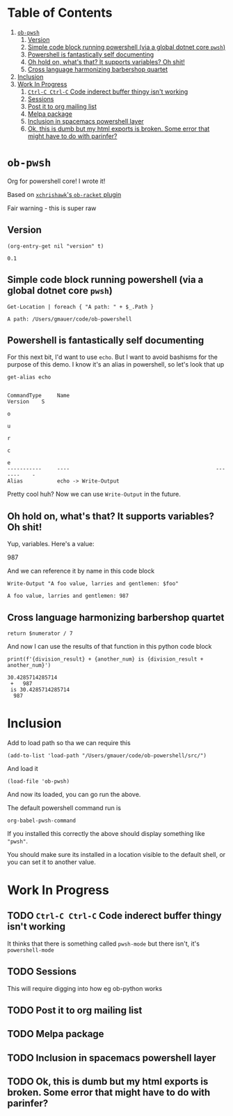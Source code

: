 
# Table of Contents

1.  [`ob-pwsh`](#org9ac9d8a)
    1.  [Version](#org554dc90)
    2.  [Simple code block running powershell (via a global dotnet core `pwsh`)](#org471fb5d)
    3.  [Powershell is fantastically self documenting](#org0385fc3)
    4.  [Oh hold on, what's that? It supports variables? Oh shit!](#org79c7b4d)
    5.  [Cross language harmonizing barbershop quartet](#org7d6bde0)
2.  [Inclusion](#org5f924f1)
3.  [Work In Progress](#orgd4a4bc5)
    1.  [`Ctrl-C Ctrl-C` Code inderect buffer thingy isn't working](#org1f806e0)
    2.  [Sessions](#org28f013e)
    3.  [Post it to org mailing list](#orgee52bec)
    4.  [Melpa package](#org9eea57a)
    5.  [Inclusion in spacemacs powershell layer](#orgd7450cb)
    6.  [Ok, this is dumb but my html exports is broken. Some error that might have to do with parinfer?](#org86d32f2)


<a id="org9ac9d8a"></a>

# `ob-pwsh`

Org for powershell core! I wrote it!

Based on [`xchrishawk`'s `ob-racket` plugin](https://github.com/xchrishawk/ob-racket)

Fair warning - this is super raw


<a id="org554dc90"></a>

## Version

    (org-entry-get nil "version" t)

    0.1


<a id="org471fb5d"></a>

## Simple code block running powershell (via a global dotnet core `pwsh`)

    Get-Location | foreach { "A path: " + $_.Path }

    A path: /Users/gmauer/code/ob-powershell


<a id="org0385fc3"></a>

## Powershell is fantastically self documenting

For this next bit, I'd want to use `echo`. But I want to avoid bashisms for the purpose of this demo. I know it's an alias in powershell, so let's look that up

    get-alias echo

    
    CommandType     Name                                               Version    S
                                                                                  o
                                                                                  u
                                                                                  r
                                                                                  c
                                                                                  e
    -----------     ----                                               -------    -
    Alias           echo -> Write-Output

Pretty cool huh? Now we can use `Write-Output` in the future.


<a id="org79c7b4d"></a>

## Oh hold on, what's that? It supports variables? Oh shit!

Yup, variables. Here's a value:

987

And we can reference it by name in this code block

    Write-Output "A foo value, larries and gentlemen: $foo"

    A foo value, larries and gentlemen: 987


<a id="org7d6bde0"></a>

## Cross language harmonizing barbershop quartet

    return $numerator / 7

And now I can use the results of that function in this python code block

    print(f'{division_result} + {another_num} is {division_result + another_num}')

    30.4285714285714
     +   987
     is 30.4285714285714
      987


<a id="org5f924f1"></a>

# Inclusion

Add to load path so tha we can require this

    (add-to-list 'load-path "/Users/gmauer/code/ob-powershell/src/")

And load it

    (load-file 'ob-pwsh)

And now its loaded, you can go run the above.

The default powershell command run is 

    org-babel-pwsh-command

If you installed this correctly the above should display something like `"pwsh"`.

You should make sure its installed in a location visible to the default shell, or you can set it to another value.


<a id="orgd4a4bc5"></a>

# Work In Progress


<a id="org1f806e0"></a>

## TODO `Ctrl-C Ctrl-C` Code inderect buffer thingy isn't working

It thinks that there is something called `pwsh-mode` but there isn't, it's `powershell-mode`


<a id="org28f013e"></a>

## TODO Sessions

This will require digging into how eg ob-python works


<a id="orgee52bec"></a>

## TODO Post it to org mailing list


<a id="org9eea57a"></a>

## TODO Melpa package


<a id="orgd7450cb"></a>

## TODO Inclusion in spacemacs powershell layer


<a id="org86d32f2"></a>

## TODO Ok, this is dumb but my html exports is broken. Some error that might have to do with parinfer?


